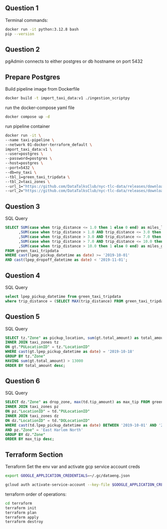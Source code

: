 
## Question 1

Terminal commands:

```bash
docker run -it python:3.12.8 bash
pip --version
```

## Question 2
pgAdmin connects to either postgres or db hostname on port 5432

## Prepare Postgres

Build pipeline image from Dockerfile
```bash
docker build -t import_taxi_data:v1 ./ingestion_scriptpy
```
run the docker-compose yaml file
```bash
docker compose up -d
```

run pipeline container
```bash
docker run -it \
--name taxi-pipeline \
--network 01-docker-terraform_default \
import_taxi_data:v1 \
--user=postgres \
--password=postgres \
--host=postgres \
--port=5432 \
--db=ny_taxi \
--tbl_1=green_taxi_tripdata \
--tbl_2=taxi_zones \
--url_1="https://github.com/DataTalksClub/nyc-tlc-data/releases/download/green/green_tripdata_2019-10.csv.gz" \
--url_2="https://github.com/DataTalksClub/nyc-tlc-data/releases/download/misc/taxi_zone_lookup.csv"
```



## Question 3
SQL Query
```sql
SELECT SUM(case when trip_distance <= 1.0 then 1 else 0 end) as miles_lt1
	  ,SUM(case when trip_distance > 1.0 AND trip_distance <= 3.0 then 1 else 0 end) as miles_1_3 
	  ,SUM(case when trip_distance > 3.0 AND trip_distance <= 7.0 then 1 else 0 end) as miles_3_7
	  ,SUM(case when trip_distance > 7.0 AND trip_distance <= 10.0 then 1 else 0 end) as miles_7_10
	  ,SUM(case when trip_distance > 10.0 then 1 else 0 end) as miles_gt10
FROM green_taxi_tripdata
WHERE cast(lpep_pickup_datetime as date) >= '2019-10-01'
AND cast(lpep_dropoff_datetime as date) < '2019-11-01';
```

## Question 4
SQL Query
```sql
select lpep_pickup_datetime from green_taxi_tripdata
where trip_distance = (SELECT MAX(trip_distance) FROM green_taxi_tripdata);
```

## Question 5
SQL Query
```sql
SELECT tz."Zone" as pickup_location, sum(gt.total_amount) as total_amount from green_taxi_tripdata gt
INNER JOIN taxi_zones tz
ON gt."PULocationID" = tz."LocationID"
WHERE cast(gt.lpep_pickup_datetime as date) = '2019-10-18'
GROUP BY tz."Zone"
HAVING sum(gt.total_amount) > 13000
ORDER BY total_amount desc;
```

## Question 6
SQL Query
```sql
SELECT dz."Zone" as drop_zone, max(td.tip_amount) as max_tip FROM green_taxi_tripdata td
INNER JOIN taxi_zones pz
ON pz."LocationID" = td."PULocationID"
INNER JOIN taxi_zones dz
ON dz."LocationID" = td."DOLocationID"
WHERE cast(td.lpep_pickup_datetime as date) BETWEEN '2019-10-01' AND '2019-10-31' 
AND pz."Zone" = 'East Harlem North'
GROUP BY dz."Zone"
ORDER BY max_tip desc;
```

## Terraform Section
Terraform
Set the env var and activate gcp service account creds
```bash
export GOOGLE_APPLICATION_CREDENTIALS=~/.gc/dataeng.json
```

```bash
gcloud auth activate-service-account --key-file $GOOGLE_APPLICATION_CREDENTIALS
```

terraform order of operations:
```bash
cd terraform
terraform init
terraform plan
terraform apply
terraform destroy
```